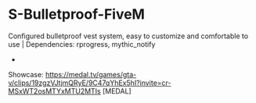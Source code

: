 # S-Bulletproof-FiveM
Configured bulletproof vest system, easy to customize and comfortable to use | Dependencies: rprogress, mythic_notify


-
Showcase: https://medal.tv/games/gta-v/clips/19zgzVJtjmQRyE/9C47qYhEx5hI?invite=cr-MSxWT2osMTYxMTU2MTIs [MEDAL]
